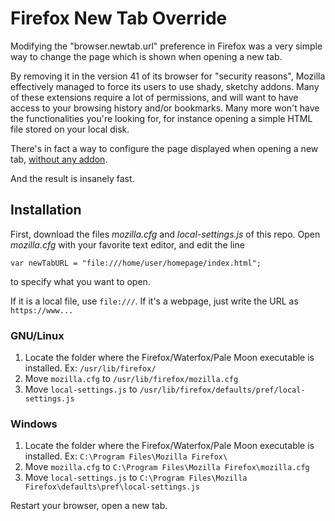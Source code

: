 # Firefox New Tab Override
Modifying the "browser.newtab.url" preference in Firefox was a very simple way to change the page which is shown when opening a new tab.

By removing it in the version 41 of its browser for "security reasons", Mozilla effectively managed to force its users to use shady, sketchy addons. Many of these extensions require a lot of permissions, and will want to have access to your browsing history and/or bookmarks. Many more won't have the functionalities you're looking for, for instance opening a simple HTML file stored on your local disk.

There's in fact a way to configure the page displayed when opening a new tab, [without any addon](https://support.mozilla.org/en-US/questions/1210576).

And the result is insanely fast.

## Installation

First, download the files _mozilla.cfg_ and _local-settings.js_ of this repo.
Open _mozilla.cfg_ with your favorite text editor, and edit the line
```
var newTabURL = "file:///home/user/homepage/index.html";
```
to specify what you want to open.

If it is a local file, use ```file:///```.
If it's a webpage, just write the URL as ```https://www...```

### GNU/Linux
1. Locate the folder where the Firefox/Waterfox/Pale Moon executable is installed. Ex: ```/usr/lib/firefox/```
2. Move ```mozilla.cfg``` to ```/usr/lib/firefox/mozilla.cfg```
3. Move ```local-settings.js``` to ```/usr/lib/firefox/defaults/pref/local-settings.js```

### Windows
1. Locate the folder where the Firefox/Waterfox/Pale Moon executable is installed. Ex: ```C:\Program Files\Mozilla Firefox\```
2. Move ```mozilla.cfg``` to ```C:\Program Files\Mozilla Firefox\mozilla.cfg```
3. Move ```local-settings.js``` to ```C:\Program Files\Mozilla Firefox\defaults\pref\local-settings.js```

Restart your browser, open a new tab.
